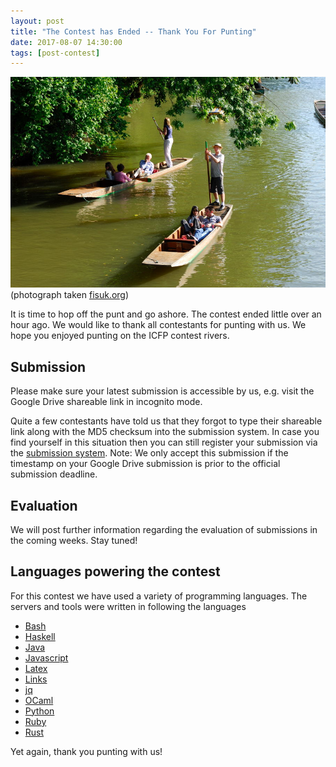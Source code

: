 ```yaml
---
layout: post
title: "The Contest has Ended -- Thank You For Punting"
date: 2017-08-07 14:30:00
tags: [post-contest]
---
```


![alt text](/static/punting-oxford.jpg "having a punt")
(photograph taken [fisuk.org](http://www.fisuk.org))

It is time to hop off the punt and go ashore. The contest ended little
over an hour ago. We would like to thank all contestants for punting
with us. We hope you enjoyed punting on the ICFP contest rivers.


## Submission

Please make sure your latest submission is accessible by us,
e.g. visit the Google Drive shareable link in incognito mode.

Quite a few contestants have told us that they forgot to type their
shareable link along with the MD5 checksum into the submission
system. In case you find yourself in this situation then you can still
register your submission via the
[submission system](http://punter.inf.ac.uk:9000/register/). Note: We
only accept this submission if the timestamp on your Google Drive
submission is prior to the official submission deadline.

## Evaluation

We will post further information regarding the evaluation of
submissions in the coming weeks. Stay tuned!

## Languages powering the contest

For this contest we have used a variety of programming languages. The
servers and tools were written in following the languages

 * [Bash](https://www.gnu.org/software/bash/)
 * [Haskell](http://alonzo.church)
 * [Java](http://openjdk.java.net/)
 * [Javascript](https://developer.mozilla.org/en-US/docs/Web/JavaScript)
 * [Latex](https://www.latex-project.org/about/)
 * [Links](http://www.links-lang.org)
 * [jq](https://stedolan.github.io/jq/)
 * [OCaml](http://www.ocaml.org)
 * [Python](https://www.python.org/)
 * [Ruby](https://www.ruby-lang.org/en/)
 * [Rust](https://www.rust-lang.org/en-US/)

Yet again, thank you punting with us!

